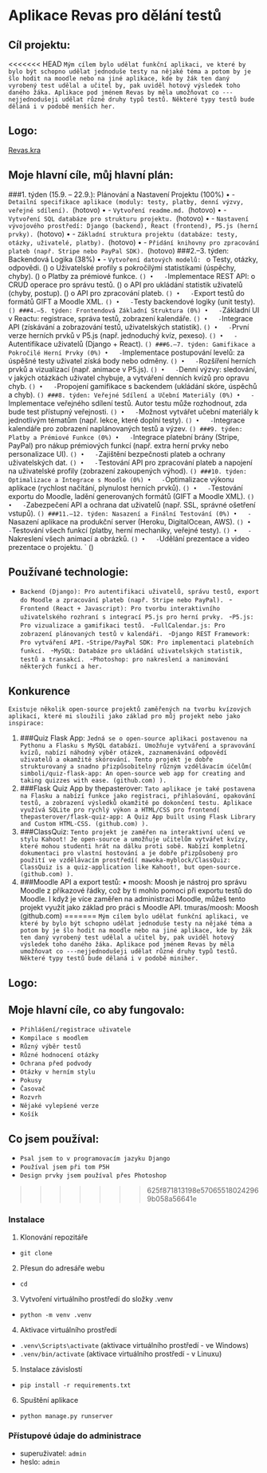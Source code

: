 # Aplikace Revas pro dělání testů
## Cíl projektu:
<<<<<<< HEAD
`Mým cílem bylo udělat funkční aplikaci, ve které by bylo být schopno udělat jednoduše testy na nějaké téma a potom by je šlo hodit na moodle nebo na jiné aplikace, kde by žák ten daný vyrobený test udělal a učitel by, pak uviděl hotový výsledek toho daného žáka. Aplikace pod jménem Revas by měla umožňovat co ---nejjednodušeji udělat různé druhy typů testů. Některé typy testů bude dělaná i v podobě menších her.`

## Logo:
[Revas.kra](..%2FUsers%2Fmegaagri%2FDesktop%2FRevas_projekt%2FRevas.kra)

## Moje hlavní cíle, můj hlavní plán:
###1. týden (15.9. – 22.9.): Plánování a Nastavení Projektu (100%)
•	- `Detailní specifikace aplikace (moduly: testy, platby, denní výzvy, veřejné sdílení). `(hotovo)
•	- `Vytvoření readme.md. `(hotovo)
•	- `Vytvoření SQL databáze pro strukturu projektu. `(hotovo)
•	- `Nastavení vývojového prostředí: Django (backend), React (frontend), P5.js (herní prvky). `(hotovo)
•	- `Základní struktura projektu (databáze: testy, otázky, uživatelé, platby). `(hotovo)
•	- `Přidání knihovny pro zpracování plateb (např. Stripe nebo PayPal SDK). `(hotovo)
###2.–3. týden: Backendová Logika (38%)
•	- `Vytvoření datových modelů: `
o	Testy, otázky, odpovědi. ()
o	Uživatelské profily s pokročilými statistikami (úspěchy, chyby). ()
o	Platby za prémiové funkce. ` ()
•	- `Implementace REST API: 
o	CRUD operace pro správu testů. ()
o	API pro ukládání statistik uživatelů (chyby, postup). ()
o	API pro zpracování plateb. ` ()
•	- `Export testů do formátů GIFT a Moodle XML. ` ()
•	- `Testy backendové logiky (unit testy). ` ()
###4.–5. týden: Frontendová Základní Struktura (0%)
•	- `Základní UI v Reactu: registrace, správa testů, zobrazení kalendáře. ` ()
•	- `Integrace API (získávání a zobrazování testů, uživatelských statistik). ` ()
•	- `První verze herních prvků v P5.js (např. jednoduchý kvíz, pexeso). ` ()
•	- `Autentifikace uživatelů (Django + React). ` ()
###6.–7. týden: Gamifikace a Pokročilé Herní Prvky (0%)
•	- `Implementace postupování levelů: za úspěšné testy uživatel získá body nebo odměny. ` ()
•	- `Rozšíření herních prvků a vizualizací (např. animace v P5.js). ` ()
•	- `Denní výzvy: sledování, v jakých otázkách uživatel chybuje, a vytváření denních kvízů pro opravu chyb. ` ()
•	- `Propojení gamifikace s backendem (ukládání skóre, úspěchů a chyb). ` ()
###8. týden: Veřejné Sdílení a Učební Materiály (0%)
•	- `Implementace veřejného sdílení testů. Autor testu může rozhodnout, zda bude test přístupný veřejnosti. ` ()
•	- `Možnost vytvářet učební materiály k jednotlivým tématům (např. lekce, které doplní testy). ` ()
•	- `Integrace kalendáře pro zobrazení naplánovaných testů a výzev. ` ()
###9. týden: Platby a Prémiové Funkce (0%)
•	- `Integrace platební brány (Stripe, PayPal) pro nákup prémiových funkcí (např. extra herní prvky nebo personalizace UI). ` ()
•	- `Zajištění bezpečnosti plateb a ochrany uživatelských dat. ` ()
•	- `Testování API pro zpracování plateb a napojení na uživatelské profily (zobrazení zakoupených výhod). ` ()
###10. týden: Optimalizace a Integrace s Moodle (0%)
•	- `Optimalizace výkonu aplikace (rychlost načítání, plynulost herních prvků). ` ()
•	- `Testování exportu do Moodle, ladění generovaných formátů (GIFT a Moodle XML). ` ()
•	- `Zabezpečení API a ochrana dat uživatelů (např. SSL, správné ošetření vstupů). ` ()
###11.–12. týden: Nasazení a Finální Testování (0%)
•	- `Nasazení aplikace na produkční server (Heroku, DigitalOcean, AWS). ` ()
•	- `Testování všech funkcí (platby, herní mechaniky, veřejné testy).  ` ()
•	- `Nakreslení všech animací a obrázků.  ` ()
•	- `Udělání prezentace  a video prezentace o projektu. ` ()


## Používané technologie:
- `Backend (Django): Pro autentifikaci uživatelů, správu testů, export do Moodle a zpracování plateb (např. Stripe nebo PayPal). `
-`Frontend (React + Javascript): Pro tvorbu interaktivního uživatelského rozhraní s integrací P5.js pro herní prvky. `
-`P5.js: Pro vizualizace a gamifikaci testů. `
-`FullCalendar.js: Pro zobrazení plánovaných testů v kalendáři. `
-`Django REST Framework: Pro vytváření API.`
-`Stripe/PayPal SDK: Pro implementaci platebních funkcí. `
-`MySQL: Databáze pro ukládání uživatelských statistik, testů a transakcí. `
-`Photoshop: pro nakreslení a nanimování některých funkcí a her. `

## Konkurence
`Existuje několik open-source projektů zaměřených na tvorbu kvízových aplikací, které mi sloužili jako základ pro můj projekt nebo jako inspirace: `
1.	###Quiz Flask App:
`Jedná se o open-source aplikaci postavenou na Pythonu a Flasku s MySQL databází. Umožňuje vytváření a spravování kvízů, nabízí náhodný výběr otázek, zaznamenávání odpovědí uživatelů a okamžité skórování. Tento projekt je dobře strukturovaný a snadno přizpůsobitelný různým vzdělávacím účelům(
simboli/quiz-flask-app: An open-source web app for creating and taking quizzes with ease. (github.com)
). `
2.	###Flask Quiz App by thepasterover:
`Tato aplikace je také postavena na Flasku a nabízí funkce jako registraci, přihlašování, opakování testů, a zobrazení výsledků okamžitě po dokončení testu. Aplikace využívá SQLite pro rychlý výkon a HTML/CSS pro frontend(
thepasterover/flask-quiz-app: A Quiz App built using Flask Library and Custom HTML-CSS. (github.com)
). `
3.	###ClassQuiz:
`Tento projekt je zaměřen na interaktivní učení ve stylu Kahoot! Je open-source a umožňuje učitelům vytvářet kvízy, které mohou studenti hrát na dálku proti sobě. Nabízí kompletní dokumentaci pro vlastní hostování a je dobře přizpůsobený pro použití ve vzdělávacím prostředí(
mawoka-myblock/ClassQuiz: ClassQuiz is a quiz-application like Kahoot!, but open-source. (github.com)
). `
4.	###Moodle API a export testů:
•	moosh: Moosh je nástroj pro správu Moodle z příkazové řádky, což by ti mohlo pomoci při exportu testů do Moodle. I když je více zaměřen na administraci Moodle, můžeš tento projekt využít jako základ pro práci s Moodle API.
tmuras/moosh: Moosh (github.com)
=======
`Mým cílem bylo udělat funkční aplikaci, ve které by bylo být schopno udělat jednoduše testy na nějaké téma a potom by je šlo hodit na moodle nebo na jiné aplikace, kde by žák ten daný vyrobený test udělal a učitel by, pak uviděl hotový výsledek toho daného žáka. Aplikace pod jménem Revas by měla umožňovat co ---nejjednodušeji udělat různé druhy typů testů. Některé typy testů bude dělaná i v podobě miniher.`

## Logo:


## Moje hlavní cíle, co aby fungovalo:
- `Přihlášení/registrace uživatele`
- `Kompilace s moodlem`
- `Různý výběr testů`
- `Různé hodnocení otázky`
- `Ochrana před podvody`
- `Otázky v herním stylu`
- `Pokusy`
- `Časovač`
- `Rozvrh`
- `Nějaké vylepšené verze`
- `Košík`

## Co jsem používal:
- `Psal jsem to v programovacím jazyku Django`
- `Používal jsem při tom P5H`
- `Design prvky jsem používal přes Photoshop`
>>>>>>> 625f871813198e570655180242969b058a56641e

### Instalace
1. Klonování repozitáře
- `git clone`
2. Přesun do adresáře webu
- `cd`
3. Vytvoření virtuálního prostředí do složky .venv
- `python -m venv .venv`
4. Aktivace virtuálního prostředí 
- `.venv\Scripts\activate` (aktivace virtuálního prostředí - ve Windows)
- `.venv/bin/activate` (aktivace virtuálního prostředí - v Linuxu)
5. Instalace závislostí
- `pip install -r requirements.txt`
6. Spuštění aplikace
- `python manage.py runserver`

### Přístupové údaje do administrace
- superuživatel: `admin`
- heslo: `admin`
